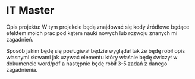 # IT Master
Opis projektu:
W tym projekcie będą znajdować się kody źródłowe będące efektem moich prac pod kątem nauki nowych lub rozwoju znanych mi zagadnień.

Sposób jakim będę się posługiwał będzie wyglądał tak że będę robił opis własnymi słowami jak używać elementu który właśnie będę ćwiczył w dokumencie word/pdf a następnie będę robił 3-5 zadań z danego zagadnienia.
